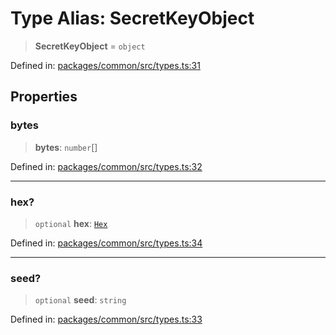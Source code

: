 # Type Alias: SecretKeyObject

> **SecretKeyObject** = `object`

Defined in: [packages/common/src/types.ts:31](https://github.com/dcdpr/did-btcr2-js/blob/c82bc5c69016e1146a0c52c6e6b21621f5abd6d4/packages/common/src/types.ts#L31)

## Properties

### bytes

> **bytes**: `number`[]

Defined in: [packages/common/src/types.ts:32](https://github.com/dcdpr/did-btcr2-js/blob/c82bc5c69016e1146a0c52c6e6b21621f5abd6d4/packages/common/src/types.ts#L32)

***

### hex?

> `optional` **hex**: [`Hex`](Hex.md)

Defined in: [packages/common/src/types.ts:34](https://github.com/dcdpr/did-btcr2-js/blob/c82bc5c69016e1146a0c52c6e6b21621f5abd6d4/packages/common/src/types.ts#L34)

***

### seed?

> `optional` **seed**: `string`

Defined in: [packages/common/src/types.ts:33](https://github.com/dcdpr/did-btcr2-js/blob/c82bc5c69016e1146a0c52c6e6b21621f5abd6d4/packages/common/src/types.ts#L33)
